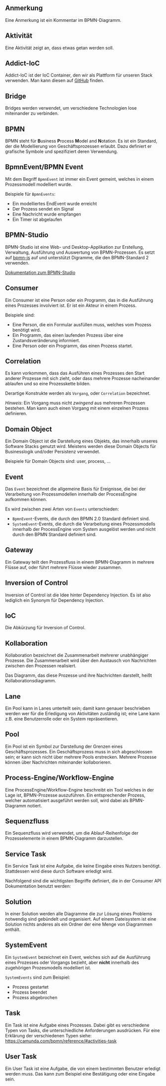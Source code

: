 ## Anmerkung

Eine Anmerkung ist ein Kommentar im BPMN-Diagramm.

## Aktivität

Eine Aktivität zeigt an, dass etwas getan werden soll.

## Addict-IoC

Addict-IoC ist der IoC Container, den wir als Plattform für unseren Stack
verwenden. Man kann diesen auf [GitHub](https://github.com/5minds/addict-ioc)
finden.

## Bridge

Bridges werden verwendet, um verschiedene Technologien lose miteinander zu
verbinden.

<!-- ## Adapter -->

<!-- Siehe [Adapter](processengine/typescript/architektur/adapters.md). -->

## BPMN

BPMN steht für **B**usiness **P**rocess **M**odel and **N**otation. Es ist ein
Standard, der die Modellierung von Geschäftsprozessen erlaubt. Dazu definiert er
grafische Symbole und spezifiziert deren Verwendung.

## BpmnEvent/BPMN Event

Mit dem Begriff `BpmnEvent` ist immer ein Event gemeint, welches in einem
Prozessmodell modelliert wurde.

Beispiele für `BpmnEvents`:

* Ein modelliertes EndEvent wurde erreicht
* Der Prozess sendet ein Signal
* Eine Nachricht wurde empfangen
* Ein Timer ist abgelaufen

## BPMN-Studio

BPMN-Studio ist eine Web- und Desktop-Applikation zur Erstellung, Verwaltung,
Ausführung und Auswertung von BPMN-Prozessen. Es setzt auf
[bpmn-js](https://github.com/bpmn-io/bpmn-js)
auf und unterstützt Digramme, die den BPMN-Standard 2 verwenden.

[Dokumentation zum BPMN-Studio](bpmn-studio/ueberblick.md)

## Consumer

Ein Consumer ist eine Person oder ein Programm, das in die Ausführung
eines Prozesses involviert ist. Er ist ein Akteur in einem Prozess.

Beispiele sind:

* Eine Person, die ein Formular ausfüllen muss, welches vom Prozess benötigt
  wird.
* Ein Programm, das einen laufenden Prozess über eine Zustandsveränderung
  informiert.
* Eine Person oder ein Programm, das einen Prozess startet.

## Correlation

Es kann vorkommen, dass das Ausführen eines Prozesses den Start anderer
Prozesse mit sich zieht, oder dass mehrere Prozesse nacheinander ablaufen
und so eine Prozesskette bilden.

Derartige Konstrukte werden als `Vorgang`, oder `Correlation` bezeichnet.

_Hinweis_: Ein Vorgang muss nicht _zwingend_ aus mehreren Prozessen bestehen.
Man kann auch einen Vorgang mit einem einzelnen Prozess definieren.

## Domain Object

Ein Domain Object ist die Darstellung eines Objekts, das innerhalb unseres
Software Stacks genutzt wird. Meistens werden diese Domain Objects für
Businesslogik und/oder Persistenz verwendet.

Beispiele für Domain Objects sind: user, process, ...

## Event

Das `Event` bezeichnet die allgemeine Basis für Ereignisse, die bei der
Verarbeitung von Prozessmodellen innerhalb der ProcessEngine aufkommen können.

Es wird zwischen zwei Arten von `Events` unterschieden:

* `BpmnEvent`-Events, die durch den BPMN 2.0 Standard definiert sind.
* `SystemEvent`-Events, die durch die Verarbeitung eines Prozessmodells
  innerhalb der ProcessEngine vom System ausgelöst werden und nicht durch
  den BPMN Standard definiert sind.

## Gateway

Ein Gateway teilt den Prozessfluss in einem BPMN-Diagramm in mehrere Flüsse auf,
oder führt mehrere Flüsse wieder zusammen.

## Inversion of Control

Inversion of Control ist die Idee hinter Dependency Injection. Es ist also
lediglich ein Synonym für Dependency Injection.

## IoC

Die Abkürzung für Inversion of Control.

## Kollaboration

Kollaboration bezeichnet die Zusammenarbeit mehrerer unabhängiger Prozesse. Die
Zusammenarbeit wird über den Austausch von Nachrichten zwischen den Prozessen
realisiert.

Das Diagramm, das diese Prozesse und ihre Nachrichten darstellt, heißt
Kollaborationsdiagramm.

## Lane

Ein Pool kann in Lanes unterteilt sein; damit kann genauer beschrieben werden
wer für die Erledigung von Aktivitäten zuständig ist; eine Lane kann z.B. eine
Benutzerrolle oder ein System repräsentieren.

## Pool

Ein Pool ist ein Symbol zur Darstellung der Grenzen eines Geschäftsprozesses.
Ein Geschäftsprozess muss in sich abgeschlossen sein; er kann sich nicht über
mehrere Pools erstrecken. Mehrere Prozesse können über Nachrichten miteinander
kollaborieren.

## Process-Engine/Workflow-Engine

Eine ProcessEngine/Workflow-Engine beschreibt ein Tool welches in der Lage ist,
BPMN-Prozesse auszuführen. Ein entsprechender Prozess, welcher automatisiert
ausgeführt werden soll, wird dabei als BPMN-Diagramm notiert.

## Sequenzfluss

Ein Sequenzfluss wird verwendet, um die Ablauf-Reihenfolge der Prozesselemente
in einem BPMN-Diagramm darzustellen.

## Service Task

Ein Service Task ist eine Aufgabe, die keine Eingabe eines Nutzers benötigt.
Stattdessen wird diese durch Software erledigt wird.

Nachfolgend sind die wichtigsten Begriffe definiert, die in der Consumer API
Dokumentation benutzt werden:

## Solution

In einer Solution werden alle Diagramme die zur Lösung eines Problems notwendig sind
gebündelt und organisiert. Auf einem Dateisystem ist eine Solution nichts
anderes als ein Ordner der eine Menge von Diagrammen enthält.

## SystemEvent

Ein `SystemEvent` bezeichnet ein Event, welches sich auf die Ausführung eines
Prozesses oder Vorgangs bezieht, aber **nicht** innerhalb des zugehörigen
Prozesmodells modelliert ist.

`SystemEvents` sind zum Beispiel:

* Prozess gestartet
* Prozess beendet
* Prozess abgebrochen

## Task

Ein Task ist eine Aufgabe eines Prozesses. Dabei gibt es verschiedene Typen von
Tasks, die unterschiedliche Anforderungen ausdrücken. Für eine Erklärung der
verschiedenen Typen siehe: https://camunda.com/bpmn/reference/#activities-task

## User Task

Ein User Task ist eine Aufgabe, die von einem bestimmten Benutzer erledigt
werden muss. Das kann zum Beispiel eine Bestätigung oder eine Eingabe sein.
